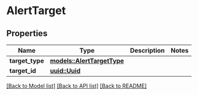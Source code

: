 # AlertTarget

## Properties

Name | Type | Description | Notes
------------ | ------------- | ------------- | -------------
**target_type** | [**models::AlertTargetType**](AlertTargetType.md) |  | 
**target_id** | [**uuid::Uuid**](uuid::Uuid.md) |  | 

[[Back to Model list]](../README.md#documentation-for-models) [[Back to API list]](../README.md#documentation-for-api-endpoints) [[Back to README]](../README.md)


